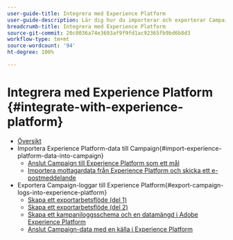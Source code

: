 ```yaml
---
user-guide-title: Integrera med Experience Platform
user-guide-description: Lär dig hur du importerar och exporterar Campaign- och Experience Cloud-data, vilket möjliggör kommunikation mellan de två lösningarna.
breadcrumb-title: Integrera med Experience Platform
source-git-commit: 20c0036a74e3693af9f9fd1ac92365fb9bd6b8d3
workflow-type: tm+mt
source-wordcount: '94'
ht-degree: 100%

---
```



# Integrera med Experience Platform {#integrate-with-experience-platform}

+ [Översikt](/help/tutorial-integrate-with-experience-platform/overview.md)
+ Importera Experience Platform-data till Campaign{#import-experience-platform-data-into-campaign}
   + [Anslut Campaign till Experience Platform som ett mål](/help/tutorial-integrate-with-experience-platform/connect-campaign-to-experience-platform-as-destination.md)
   + [Importera mottagardata från Experience Platform och skicka ett e-postmeddelande](/help/tutorial-integrate-with-experience-platform/import-recipient-data-from-platform.md)
+ Exportera Campaign-loggar till Experience Platform{#export-campaign-logs-into-experience-platform}
   + [Skapa ett exportarbetsflöde (del 1)](/help/tutorial-integrate-with-experience-platform/workflow-to-find-last-modified-date.md)
   + [Skapa ett exportarbetsflöde (del 2)](/help/tutorial-integrate-with-experience-platform/extract-format-save-data-to-external-account.md)
   + [Skapa ett kampanjloggsschema och en datamängd i Adobe Experience Platform](/help/tutorial-integrate-with-experience-platform/create-a-campaign-logs-schema-and-dataset-in-experience-platform.md)
   + [Anslut Campaign-data med en källa i Experience Platform](/help/tutorial-integrate-with-experience-platform/connect-campaign-data-using-s3-as-source-on-platform.md)
